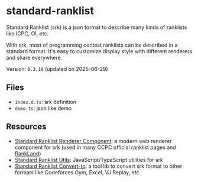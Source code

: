 # standard-ranklist

Standard Ranklist (srk) is a json format to describe many kinds of ranklists like ICPC, OI, etc.

With srk, most of programming contest ranklists can be described in a standard format. It's easy to customize display style with different renderers and share everywhere.

Version: `0.3.10` (updated on 2025-06-29)

## Files

- `index.d.ts`: srk definition
- `demo.ts`: json like demo

## Resources

- [Standard Ranklist Renderer Component](https://github.com/algoux/standard-ranklist-renderer-component): a modern web renderer component for srk (used in many CCPC official ranklist pages and [RankLand](https://rl.algoux.org))
- [Standard Ranklist Utils](https://github.com/algoux/standard-ranklist-utils): JavaScript/TypeScript utilities for srk
- [Standard Ranklist Convert-to](https://github.com/algoux/standard-ranklist-convert-to): a tool lib to convert srk format to other formats like Codeforces Gym, Excel, VJ Replay, etc
